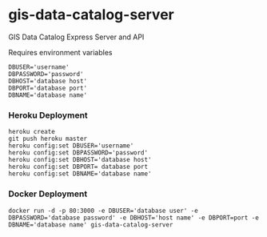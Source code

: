 # gis-data-catalog-server
GIS Data Catalog Express Server and API

Requires environment variables
```
DBUSER='username'
DBPASSWORD='password'
DBHOST='database host'
DBPORT='database port'
DBNAME='database name'
```

### Heroku Deployment
```
heroku create
git push heroku master
heroku config:set DBUSER='username'
heroku config:set DBPASSWORD='password'
heroku config:set DBHOST='database host'
heroku config:set DBPORT= database port
heroku config:set DBNAME='database name'
```

### Docker Deployment
```
docker run -d -p 80:3000 -e DBUSER='database user' -e DBPASSWORD='database password' -e DBHOST='host name' -e DBPORT=port -e DBNAME='database name' gis-data-catalog-server
```